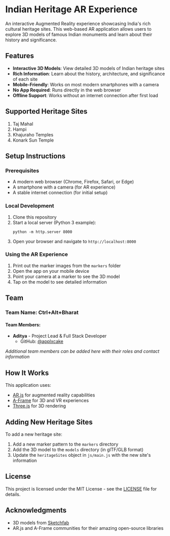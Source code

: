 # Indian Heritage AR Experience

An interactive Augmented Reality experience showcasing India's rich cultural heritage sites. This web-based AR application allows users to explore 3D models of famous Indian monuments and learn about their history and significance.

## Features

- **Interactive 3D Models**: View detailed 3D models of Indian heritage sites
- **Rich Information**: Learn about the history, architecture, and significance of each site
- **Mobile-Friendly**: Works on most modern smartphones with a camera
- **No App Required**: Runs directly in the web browser
- **Offline Support**: Works without an internet connection after first load

## Supported Heritage Sites

1. Taj Mahal
2. Hampi
3. Khajuraho Temples
4. Konark Sun Temple

## Setup Instructions

### Prerequisites

- A modern web browser (Chrome, Firefox, Safari, or Edge)
- A smartphone with a camera (for AR experience)
- A stable internet connection (for initial setup)

### Local Development

1. Clone this repository
2. Start a local server (Python 3 example):
   ```
   python -m http.server 8000
   ```
3. Open your browser and navigate to `http://localhost:8000`

### Using the AR Experience

1. Print out the marker images from the `markers` folder
2. Open the app on your mobile device
3. Point your camera at a marker to see the 3D model
4. Tap on the model to see detailed information

## Team

### Team Name: Ctrl+Alt+Bharat

#### Team Members:
- **Aditya** - Project Lead & Full Stack Developer
  - GitHub: [@applxcake](https://github.com/applxcake)
  
*Additional team members can be added here with their roles and contact information*

## How It Works

This application uses:
- [AR.js](https://ar-js-org.github.io/AR.js-Docs/) for augmented reality capabilities
- [A-Frame](https://aframe.io/) for 3D and VR experiences
- [Three.js](https://threejs.org/) for 3D rendering

## Adding New Heritage Sites

To add a new heritage site:

1. Add a new marker pattern to the `markers` directory
2. Add the 3D model to the `models` directory (in glTF/GLB format)
3. Update the `heritageSites` object in `js/main.js` with the new site's information

## License

This project is licensed under the MIT License - see the [LICENSE](LICENSE) file for details.

## Acknowledgments

- 3D models from [Sketchfab](https://sketchfab.com/)
- AR.js and A-Frame communities for their amazing open-source libraries
